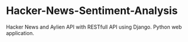# Hacker-News-Sentiment-Analysis
Hacker News and Aylien API with RESTfull API using Django. Python web application.
